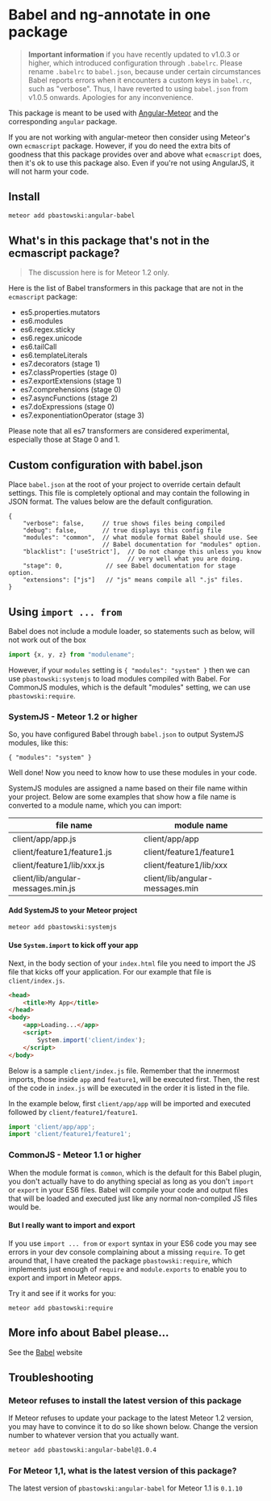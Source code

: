 # Babel and ng-annotate in one package

> **Important information** if you have recently updated to v1.0.3 or higher, which introduced configuration through `.babelrc`. Please rename `.babelrc` to `babel.json`, because under certain circumstances Babel reports errors when it encounters a custom keys in `babel.rc`, such as "verbose". Thus, I have reverted to using `babel.json` from v1.0.5 onwards. Apologies for any inconvenience.
 
This package is meant to be used with [Angular-Meteor](http://angular-meteor.com) and the corresponding `angular` package. 

If you are not working with angular-meteor then consider using Meteor's own `ecmascript` package. However, if you do need the extra bits of goodness that this package provides over and above what `ecmascript` does, then it's ok to use this package also. Even if you're not using AngularJS, it will not harm your code.

## Install

```bash
meteor add pbastowski:angular-babel
```

## What's in this package that's not in the ecmascript package?

> The discussion here is for Meteor 1.2 only.

Here is the list of Babel transformers in this package that are not in the `ecmascript` package:

- es5.properties.mutators 
- es6.modules 
- es6.regex.sticky
- es6.regex.unicode 
- es6.tailCall
- es6.templateLiterals 
- es7.decorators (stage 1)
- es7.classProperties (stage 0)
- es7.exportExtensions (stage 1)
- es7.comprehensions (stage 0)
- es7.asyncFunctions (stage 2)
- es7.doExpressions (stage 0)
- es7.exponentiationOperator (stage 3)

Please note that all es7 transformers are considered experimental, especially those at Stage 0 and 1. 


## Custom configuration with babel.json

Place `babel.json` at the root of your project to override certain default settings. This file is completely optional and may contain the following in JSON format. The values below are the default configuration.

```
{
    "verbose": false,     // true shows files being compiled
    "debug": false,       // true displays this config file
    "modules": "common",  // what module format Babel should use. See 
                          // Babel documentation for "modules" option.
    "blacklist": ['useStrict'],  // Do not change this unless you know
                                 // very well what you are doing.
    "stage": 0,            // see Babel documentation for stage option.
    "extensions": ["js"]   // "js" means compile all ".js" files.
}
```

## Using `import ... from` 

Babel does not include a module loader, so statements such as below, will not work out of the box
 
```javascript
import {x, y, z} from "modulename";
```

However, if your `modules` setting is `{ "modules": "system" }` then we can use `pbastowski:systemjs` to load modules compiled with Babel. For CommonJS modules, which is the default "modules" setting, we can use `pbastowski:require`.

### SystemJS - **Meteor 1.2** or higher

So, you have configured Babel through `babel.json` to output SystemJS modules, like this: 

    { "modules": "system" }
    
Well done! Now you need to know how to use these modules in your code. 

SystemJS modules are assigned a name based on their file name within your project. Below are some examples that show how a file name is converted to a module name, which you can import:
 
file name | module name
----------|------------
client/app/app.js | client/app/app
client/feature1/feature1.js | client/feature1/feature1
client/feature1/lib/xxx.js | client/feature1/lib/xxx
client/lib/angular-messages.min.js | client/lib/angular-messages.min

#### Add SystemJS to your Meteor project

    meteor add pbastowski:systemjs
 
#### Use `System.import` to kick off your app

Next, in the body section of your `index.html` file you need to import the JS file that kicks off your application. For our example that file is `client/index.js`.

```html
<head>
    <title>My App</title>
</head>
<body>
    <app>Loading...</app>
    <script>
        System.import('client/index');
    </script>
</body>
```

Below is a sample `client/index.js` file. Remember that the innermost imports, those inside `app` and `feature1`, will be executed first. Then, the rest of the code in `index.js` will be executed in the order it is listed in the file. 

In the example below, first `client/app/app` will be imported and executed followed by `client/feature1/feature1`.


```javascript
import 'client/app/app';
import 'client/feature1/feature1';
```

### CommonJS - **Meteor 1.1** or higher

When the module format is `common`, which is the default for this Babel plugin, you don't actually have to do anything special as long as you don't `import` or `export` in your ES6 files. Babel will compile your code and output files that will be loaded and executed just like any normal non-compiled JS files would be.  

#### But I really want to import and export

If you use `import ... from` or `export` syntax in your ES6 code you may see errors in your dev console complaining about a missing `require`. To get around that, I have created the package `pbastowski:require`, which implements just enough of `require` and `module.exports` to enable you to export and import in Meteor apps.
 
Try it and see if it works for you:
 
    meteor add pbastowski:require


## More info about Babel please...

See the [Babel](http://babeljs.io/) website

## Troubleshooting

### Meteor refuses to install the latest version of this package
If Meteor refuses to update your package to the latest Meteor 1.2 version, you may have to convince it to do so like shown below. Change the version number to whatever version that you actually want.

```bash
meteor add pbastowski:angular-babel@1.0.4
```

### For Meteor 1,1, what is the latest version of this package?

The latest version of `pbastowski:angular-babel` for Meteor 1.1 is `0.1.10`
